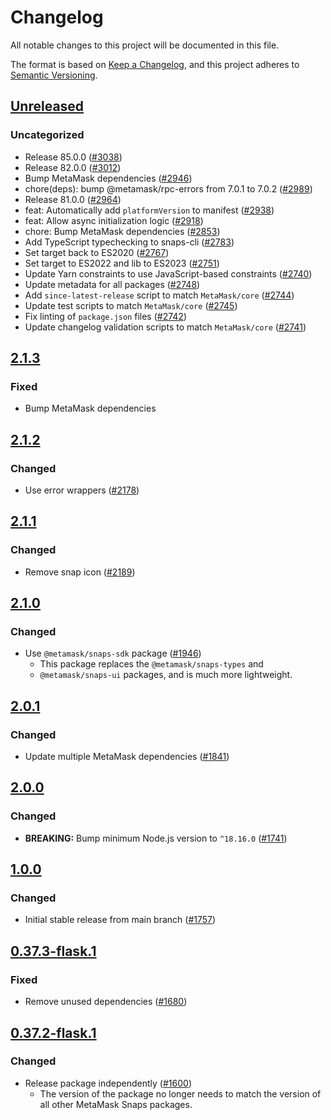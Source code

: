 # Changelog

All notable changes to this project will be documented in this file.

The format is based on [Keep a Changelog](https://keepachangelog.com/en/1.0.0/),
and this project adheres to [Semantic Versioning](https://semver.org/spec/v2.0.0.html).

## [Unreleased]

### Uncategorized

- Release 85.0.0 ([#3038](https://github.com/MetaMask/snaps-skunkworks.git/pull/3038))
- Release 82.0.0 ([#3012](https://github.com/MetaMask/snaps-skunkworks.git/pull/3012))
- Bump MetaMask dependencies ([#2946](https://github.com/MetaMask/snaps-skunkworks.git/pull/2946))
- chore(deps): bump @metamask/rpc-errors from 7.0.1 to 7.0.2 ([#2989](https://github.com/MetaMask/snaps-skunkworks.git/pull/2989))
- Release 81.0.0 ([#2964](https://github.com/MetaMask/snaps-skunkworks.git/pull/2964))
- feat: Automatically add `platformVersion` to manifest ([#2938](https://github.com/MetaMask/snaps-skunkworks.git/pull/2938))
- feat: Allow async initialization logic ([#2918](https://github.com/MetaMask/snaps-skunkworks.git/pull/2918))
- chore: Bump MetaMask dependencies ([#2853](https://github.com/MetaMask/snaps-skunkworks.git/pull/2853))
- Add TypeScript typechecking to snaps-cli ([#2783](https://github.com/MetaMask/snaps-skunkworks.git/pull/2783))
- Set target back to ES2020 ([#2767](https://github.com/MetaMask/snaps-skunkworks.git/pull/2767))
- Set target to ES2022 and lib to ES2023 ([#2751](https://github.com/MetaMask/snaps-skunkworks.git/pull/2751))
- Update Yarn constraints to use JavaScript-based constraints ([#2740](https://github.com/MetaMask/snaps-skunkworks.git/pull/2740))
- Update metadata for all packages ([#2748](https://github.com/MetaMask/snaps-skunkworks.git/pull/2748))
- Add `since-latest-release` script to match `MetaMask/core` ([#2744](https://github.com/MetaMask/snaps-skunkworks.git/pull/2744))
- Update test scripts to match `MetaMask/core` ([#2745](https://github.com/MetaMask/snaps-skunkworks.git/pull/2745))
- Fix linting of `package.json` files ([#2742](https://github.com/MetaMask/snaps-skunkworks.git/pull/2742))
- Update changelog validation scripts to match `MetaMask/core` ([#2741](https://github.com/MetaMask/snaps-skunkworks.git/pull/2741))

## [2.1.3]

### Fixed

- Bump MetaMask dependencies

## [2.1.2]

### Changed

- Use error wrappers ([#2178](https://github.com/MetaMask/snaps/pull/2178))

## [2.1.1]

### Changed

- Remove snap icon ([#2189](https://github.com/MetaMask/snaps/pull/2189))

## [2.1.0]

### Changed

- Use `@metamask/snaps-sdk` package ([#1946](https://github.com/MetaMask/snaps/pull/1946))
  - This package replaces the `@metamask/snaps-types` and
  - `@metamask/snaps-ui` packages, and is much more lightweight.

## [2.0.1]

### Changed

- Update multiple MetaMask dependencies ([#1841](https://github.com/MetaMask/snaps/pull/1841))

## [2.0.0]

### Changed

- **BREAKING:** Bump minimum Node.js version to `^18.16.0` ([#1741](https://github.com/MetaMask/snaps/pull/1741))

## [1.0.0]

### Changed

- Initial stable release from main branch ([#1757](https://github.com/MetaMask/snaps/pull/1757))

## [0.37.3-flask.1]

### Fixed

- Remove unused dependencies ([#1680](https://github.com/MetaMask/snaps/pull/1680))

## [0.37.2-flask.1]

### Changed

- Release package independently ([#1600](https://github.com/MetaMask/snaps/pull/1600))
  - The version of the package no longer needs to match the version of all other
    MetaMask Snaps packages.

[Unreleased]: https://github.com/MetaMask/snaps-skunkworks.git/compare/@metamask/json-rpc-example-snap@2.1.3...HEAD
[2.1.3]: https://github.com/MetaMask/snaps-skunkworks.git/compare/@metamask/json-rpc-example-snap@2.1.2...@metamask/json-rpc-example-snap@2.1.3
[2.1.2]: https://github.com/MetaMask/snaps-skunkworks.git/compare/@metamask/json-rpc-example-snap@2.1.1...@metamask/json-rpc-example-snap@2.1.2
[2.1.1]: https://github.com/MetaMask/snaps-skunkworks.git/compare/@metamask/json-rpc-example-snap@2.1.0...@metamask/json-rpc-example-snap@2.1.1
[2.1.0]: https://github.com/MetaMask/snaps-skunkworks.git/compare/@metamask/json-rpc-example-snap@2.0.1...@metamask/json-rpc-example-snap@2.1.0
[2.0.1]: https://github.com/MetaMask/snaps-skunkworks.git/compare/@metamask/json-rpc-example-snap@2.0.0...@metamask/json-rpc-example-snap@2.0.1
[2.0.0]: https://github.com/MetaMask/snaps-skunkworks.git/compare/@metamask/json-rpc-example-snap@1.0.0...@metamask/json-rpc-example-snap@2.0.0
[1.0.0]: https://github.com/MetaMask/snaps-skunkworks.git/compare/@metamask/json-rpc-example-snap@0.37.3-flask.1...@metamask/json-rpc-example-snap@1.0.0
[0.37.3-flask.1]: https://github.com/MetaMask/snaps-skunkworks.git/compare/@metamask/json-rpc-example-snap@0.37.2-flask.1...@metamask/json-rpc-example-snap@0.37.3-flask.1
[0.37.2-flask.1]: https://github.com/MetaMask/snaps-skunkworks.git/releases/tag/@metamask/json-rpc-example-snap@0.37.2-flask.1
